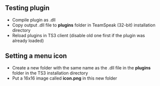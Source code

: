 ## Testing plugin

- Compile plugin as .dll
- Copy output .dll file to **plugins** folder in TeamSpeak (32-bit) installation directory
- Reload plugins in TS3 client (disable old one first if the plugin was already loaded)


## Setting a menu icon

- Create a new folder with the same name as the .dll file in the **plugins** folder in the TS3 installation directory
- Put a 16x16 image called **icon.png** in this new folder
